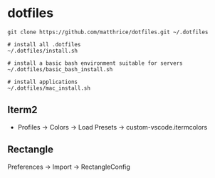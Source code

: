 # dotfiles

```
git clone https://github.com/matthrice/dotfiles.git ~/.dotfiles

# install all .dotfiles
~/.dotfiles/install.sh

# install a basic bash environment suitable for servers
~/.dotfiles/basic_bash_install.sh

# install applications
~/.dotfiles/mac_install.sh
```

## Iterm2

- Profiles -> Colors -> Load Presets -> custom-vscode.itermcolors

## Rectangle

Preferences -> Import -> RectangleConfig
